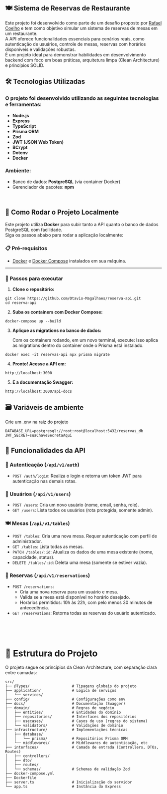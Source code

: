 ## 🍽️ Sistema de Reservas de Restaurante

Este projeto foi desenvolvido como parte de um desafio proposto por <a href="https://github.com/rafa-coelho">Rafael Coelho</a> e tem como objetivo simular um sistema de reservas de mesas em um restaurante.  
A API oferece funcionalidades essenciais para cenários reais, como autenticação de usuários, controle de mesas, reservas com horários disponíveis e validações robustas.   
É um projeto ideal para demonstrar habilidades em desenvolvimento backend com foco em boas práticas, arquitetura limpa (Clean Architecture) e princípios SOLID.

## 🛠 Tecnologias Utilizadas

### O projeto foi desenvolvido utilizando as seguintes tecnologias e ferramentas:

- **Node.js** 
- **Express**
- **TypeScript**
- **Prisma ORM** 
- **Zod** 
- **JWT (JSON Web Token)** 
- **BCrypt** 
- **Dotenv**
- **Docker** 

### Ambiente:  
- Banco de dados: **PostgreSQL** (via container Docker)
- Gerenciador de pacotes: **npm**


</br>

## 🚀 Como Rodar o Projeto Localmente

Este projeto utiliza **Docker** para subir tanto a API quanto o banco de dados PostgreSQL com facilidade.  
Siga os passos abaixo para rodar a aplicação localmente:

### 📋 Pré-requisitos

- [Docker](https://www.docker.com/) e [Docker Compose](https://docs.docker.com/compose/install/) instalados em sua máquina.

---

### 🧱 Passos para executar

1. **Clone o repositório:**

```
git clone https://github.com/Otavio-Magalhaes/reserva-api.git
cd reserva-api
```


2. **Suba os containers com Docker Compose:**

```
docker-compose up --build
```

3. **Aplique as migrations no banco de dados:**

    Com os containers rodando, em um novo terminal, execute: 
    Isso aplica as migrations dentro do container onde o Prisma está instalado.

```
docker exec -it reservas-api npx prisma migrate
```

4. **Pronto! Acesse a API em:**
```
http://localhost:3000
```
5. **E a documentação Swagger:**
```
http://localhost:3000/api-docs
```

## 🗃 Variáveis de ambiente
Crie um .env na raiz do projeto

```
DATABASE_URL=postgresql://root:root@localhost:5432/reservas_db
JWT_SECRET=suaChaveSecretaAqui
```

## 📌 Funcionalidades da API

### 🔐 Autenticação (`/api/v1/auth`)
- `POST /auth/login`: Realiza o login e retorna um token JWT para autenticação nas demais rotas.



### 👤 Usuários (`/api/v1/users`)
- `POST /users`: Cria um novo usuário (nome, email, senha, role).
- `GET /users`: Lista todos os usuários (rota protegida, somente admin).



### 🍽️ Mesas (`/api/v1/tables`)
- `POST /tables`: Cria uma nova mesa. Requer autenticação com perfil de administrador.
- `GET /tables`: Lista todas as mesas.
- `PATCH /tables/:id`: Atualiza os dados de uma mesa existente (nome, capacidade, status).
- `DELETE /tables/:id`: Deleta uma mesa (somente se estiver vazia).

### 📅 Reservas (`/api/v1/reservations`)
- `POST /reservations`: 
  - Cria uma nova reserva para um usuário e mesa.
  - Valida se a mesa está disponível no horário desejado.
  - Horários permitidos: 10h às 22h, com pelo menos 30 minutos de antecedência.
- `GET /reservations`: Retorna todas as reservas do usuário autenticado.
</br>
</br>
</br>


# 🧱 Estrutura do Projeto

O projeto segue os princípios da Clean Architecture, com separação clara entre camadas:
```
src/
├── @Types/                   # Tipagens globais do projeto
├── application/              # Lógica de serviços 
│   └── services/
├── config/                   # Configurações como env
├── docs/                     # Documentação (Swagger)
├── domain/                   # Regras de negócio
│   ├── entities/             # Entidades do domínio
│   ├── repositories/         # Interfaces dos repositórios
│   ├── usecases/             # Casos de uso (regras do sistema)
│   └── validators/           # Validações de domínio
├── infrastructure/           # Implementações técnicas
│   ├── database/
│   │   └── prisma/           # Repositórios Prisma ORM
│   └── middlewares/          # Middlewares de autenticação, etc
├── interfaces/               # Camada de entrada (Controllers, DTOs, Routes)
│   ├── controllers/
│   ├── dto/
│   ├── routes/
│   └── schemas/              # Schemas de validação Zod
├── docker-compose.yml
├── Dockerfile
├── server.ts                 # Inicialização do servidor
└── app.ts                    # Instância do Express
```